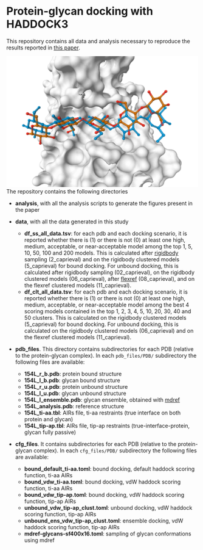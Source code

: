 # Protein-glycan docking with HADDOCK3

This repository contains all data and analysis necessary to reproduce the results reported in [this paper](https://www.biorxiv.org/content/10.1101/2024.07.31.605986v1).

<img src="example_pic.png" alt="drawing" width="600"/>
The repository contains the following directories

- **analysis**, with all the analysis scripts to generate the figures present in the paper


- **data**, with all the data generated in this study
  - **df_ss_all_data.tsv**: for each pdb and each docking scenario, it is reported whether there is (1) or there is not (0) at least one high, medium, acceptable, or near-acceptable model among the top 1, 5, 10, 50, 100 and 200 models. This is calculated after [rigidbody](https://www.bonvinlab.org/haddock3/modules/sampling/haddock.modules.sampling.rigidbody.html) sampling (2_caprieval) and on the rigidbody clustered models (5_caprieval) for bound docking. For unbound docking, this is calculated after rigidbody sampling (02_caprieval), on the rigidbody clustered models (06_caprieval), after [flexref](https://www.bonvinlab.org/haddock3/modules/refinement/haddock.modules.refinement.flexref.html) (08_caprieval), and on the flexref clustered models (11_caprieval).
  - **df_clt_all_data.tsv**: for each pdb and each docking scenario, it is reported whether there is (1) or there is not (0) at least one high, medium, acceptable, or near-acceptable model among the best 4 scoring models contained in the top 1, 2, 3, 4, 5, 10, 20, 30, 40 and 50 clusters. This is calculated on the rigidbody clustered models (5_caprieval) for bound docking. For unbound docking, this is calculated on the rigidbody clustered models (06_caprieval) and on the flexref clustered models (11_caprieval).
 
  
- **pdb_files**. This directory contains subdirectories for each PDB (relative to the protein-glycan complex). In each `pdb_files/PDB/` subdirectory the following files are available:
  - **154L_r_b.pdb**: protein bound structure
  - **154L_l_b.pdb**: glycan bound structure
  - **154L_r_u.pdb**: protein unbound structure
  - **154L_l_u.pdb**: glycan unbound structure
  - **154L_l_ensemble.pdb**: glycan ensemble, obtained with [mdref](https://www.bonvinlab.org/haddock3/modules/refinement/haddock.modules.refinement.mdref.html)
  - **154L_analysis.pdb**: reference structure
  - **154L_ti-aa.tbl**: AIRs file, ti-aa restraints (true interface on both protein and glycan)
  - **154L_tip-ap.tbl**: AIRs file, tip-ap restraints (true-interface-protein, glycan fully passive)

- **cfg_files**. It contains subdirectories for each PDB (relative to the protein-glycan complex). In each `cfg_files/PDB/` subdirectory the following files are available:
  - **bound_default_ti-aa.toml**: bound docking, default haddock scoring function, ti-aa AIRs
  - **bound_vdw_ti-aa.toml**: bound docking, vdW haddock scoring function, ti-aa AIRs
  - **bound_vdw_tip-ap.toml**: bound docking, vdW haddock scoring function, tip-ap AIRs
  - **unbound_vdw_tip-ap_clust.toml**: unbound docking, vdW haddock scoring function, tip-ap AIRs
  - **unbound_ens_vdw_tip-ap_clust.toml**: ensemble docking, vdW haddock scoring function, tip-ap AIRs
  - **mdref-glycans-sf400x16.toml**: sampling of glycan conformations using mdref

